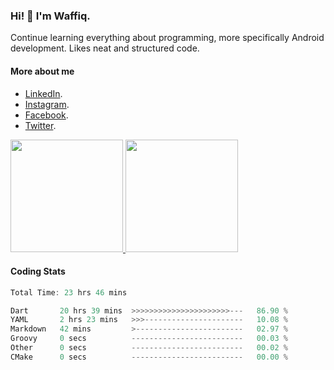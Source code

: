 ### Hi! 👋 I'm Waffiq.

Continue learning everything about programming, more specifically Android development. Likes neat and structured code.

#### More about me 
- [LinkedIn](https://www.linkedin.com/in/waffiqaziz/).
- [Instagram](https://www.instagram.com/waffiqaziz/).
- [Facebook](https://web.facebook.com/WaffiqAziz/).
- [Twitter](https://twitter.com/AzizWaffiq).

<p align="left">
<a href="https://github.com/waffiqaziz">
  <img height="180em" src="https://github-readme-stats-eight-theta.vercel.app/api?username=waffiqaziz&show_icons=true&theme=algolia&include_all_commits=true&count_private=true"/>
  <img height="180em" src="https://github-readme-stats-eight-theta.vercel.app/api/top-langs/?username=waffiqaziz&layout=compact&langs_count=8&theme=algolia"/>
</a>
</p>

#### Coding Stats
<!--START_SECTION:waka-->

```rust
Total Time: 23 hrs 46 mins

Dart       20 hrs 39 mins  >>>>>>>>>>>>>>>>>>>>>>---   86.90 %
YAML       2 hrs 23 mins   >>>----------------------   10.08 %
Markdown   42 mins         >------------------------   02.97 %
Groovy     0 secs          -------------------------   00.03 %
Other      0 secs          -------------------------   00.02 %
CMake      0 secs          -------------------------   00.00 %
```

<!--END_SECTION:waka-->
